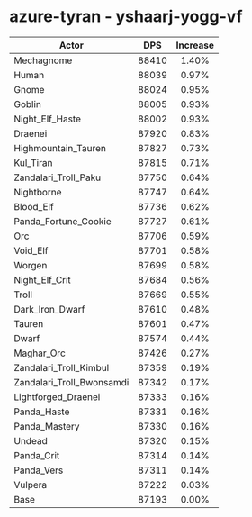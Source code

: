 # azure-tyran - yshaarj-yogg-vf
| Actor | DPS | Increase |
|---|:---:|:---:|
|Mechagnome|88410|1.40%|
|Human|88039|0.97%|
|Gnome|88024|0.95%|
|Goblin|88005|0.93%|
|Night_Elf_Haste|88002|0.93%|
|Draenei|87920|0.83%|
|Highmountain_Tauren|87827|0.73%|
|Kul_Tiran|87815|0.71%|
|Zandalari_Troll_Paku|87750|0.64%|
|Nightborne|87747|0.64%|
|Blood_Elf|87736|0.62%|
|Panda_Fortune_Cookie|87727|0.61%|
|Orc|87706|0.59%|
|Void_Elf|87701|0.58%|
|Worgen|87699|0.58%|
|Night_Elf_Crit|87684|0.56%|
|Troll|87669|0.55%|
|Dark_Iron_Dwarf|87610|0.48%|
|Tauren|87601|0.47%|
|Dwarf|87574|0.44%|
|Maghar_Orc|87426|0.27%|
|Zandalari_Troll_Kimbul|87359|0.19%|
|Zandalari_Troll_Bwonsamdi|87342|0.17%|
|Lightforged_Draenei|87333|0.16%|
|Panda_Haste|87331|0.16%|
|Panda_Mastery|87330|0.16%|
|Undead|87320|0.15%|
|Panda_Crit|87314|0.14%|
|Panda_Vers|87311|0.14%|
|Vulpera|87222|0.03%|
|Base|87193|0.00%|
